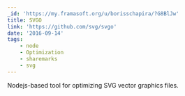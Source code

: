 ```yaml
---
_id: 'https://my.framasoft.org/u/borisschapira/?G8BlJw'
title: SVGO
link: 'https://github.com/svg/svgo'
date: '2016-09-14'
tags:
    - node
    - Optimization
    - sharemarks
    - svg
---
```


<div class="markdown"><p>Nodejs-based tool for optimizing SVG vector graphics files.
</p></div>
